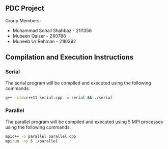 ## PDC Project

Group Members:

- Muhammad Sohail Shahbaz - 21I1356
- Mubeen Qaiser           - 21I0788
- Muneeb Ur Rehman        - 21I0392

## Compilation and Execution Instructions

### Serial

The serial program will be compiled and executed using the following commands:

```bash
g++ -std=c++11 serial.cpp -o serial && ./serial
```

### Parallel

The parallel program will be compiled and executed using 5 MPI processes using the following commands:

```bash
mpic++ -o parallel parallel.cpp
mpirun -np 5 ./parallel
```